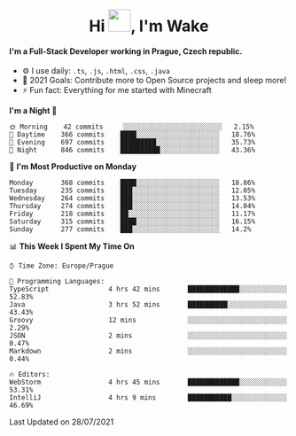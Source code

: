 <h1 align="center">Hi <img src="https://raw.githubusercontent.com/MrWakeCZ/MrWakeCZ/master/Hi.gif" width="40px" />, I'm Wake</h1>

#### I'm a Full-Stack Developer working in Prague, Czech republic.
- ⚙️ I use daily: `.ts`, `.js`, `.html`, `.css`, `.java`
- 🥅 2021 Goals: Contribute more to Open Source projects and sleep more!
- ⚡ Fun fact: Everything for me started with Minecraft

<!--START_SECTION:waka-->
**I'm a Night 🦉** 

```text
🌞 Morning    42 commits     ░░░░░░░░░░░░░░░░░░░░░░░░░   2.15% 
🌆 Daytime    366 commits    ████░░░░░░░░░░░░░░░░░░░░░   18.76% 
🌃 Evening    697 commits    █████████░░░░░░░░░░░░░░░░   35.73% 
🌙 Night      846 commits    ██████████░░░░░░░░░░░░░░░   43.36%

```
📅 **I'm Most Productive on Monday** 

```text
Monday       368 commits    ████░░░░░░░░░░░░░░░░░░░░░   18.86% 
Tuesday      235 commits    ███░░░░░░░░░░░░░░░░░░░░░░   12.05% 
Wednesday    264 commits    ███░░░░░░░░░░░░░░░░░░░░░░   13.53% 
Thursday     274 commits    ███░░░░░░░░░░░░░░░░░░░░░░   14.04% 
Friday       218 commits    ██░░░░░░░░░░░░░░░░░░░░░░░   11.17% 
Saturday     315 commits    ████░░░░░░░░░░░░░░░░░░░░░   16.15% 
Sunday       277 commits    ███░░░░░░░░░░░░░░░░░░░░░░   14.2%

```


📊 **This Week I Spent My Time On** 

```text
⌚︎ Time Zone: Europe/Prague

💬 Programming Languages: 
TypeScript               4 hrs 42 mins       █████████████░░░░░░░░░░░░   52.83% 
Java                     3 hrs 52 mins       ██████████░░░░░░░░░░░░░░░   43.43% 
Groovy                   12 mins             ░░░░░░░░░░░░░░░░░░░░░░░░░   2.29% 
JSON                     2 mins              ░░░░░░░░░░░░░░░░░░░░░░░░░   0.47% 
Markdown                 2 mins              ░░░░░░░░░░░░░░░░░░░░░░░░░   0.44%

🔥 Editors: 
WebStorm                 4 hrs 45 mins       █████████████░░░░░░░░░░░░   53.31% 
IntelliJ                 4 hrs 9 mins        ███████████░░░░░░░░░░░░░░   46.69%

```


 Last Updated on 28/07/2021
<!--END_SECTION:waka-->
